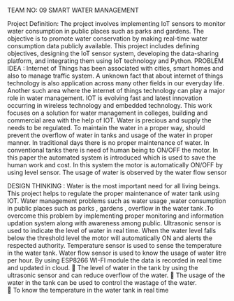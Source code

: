 
TEAM NO: 09
SMART WATER MANAGEMENT 

 

Project Definition: The project involves implementing IoT sensors to monitor water consumption in public places such as parks and gardens. The objective is to promote water conservation by making real-time water consumption data publicly available. This project includes defining objectives, designing the IoT sensor system, developing the data-sharing platform, and integrating them using IoT technology and Python.
PROBLEM IDEA : Internet of Things has been associated with cities, smart homes and also to manage traffic system. A unknown fact that about internet of things technology is also application across many other fields in our everyday life. Another such area where the internet of things technology can play a major role in water management. IOT is evolving fast and latest innovation occurring in wireless technology and embedded technology. This work focuses on a solution for water management in colleges, building and commercial area with the help of IOT. Water is precious and supply the needs to be regulated. To maintain the water in a proper way, should prevent the overflow of water in tanks and usage of the water in proper manner. In traditional days there is no proper maintenance of water. In conventional tanks there is need of human being to ON/OFF the motor. In this paper the automated system is introduced which is used to save the human work and cost. In this system the motor is automatically ON/OFF by using level sensor. The usage of water is observed by the water flow sensor 

DESIGN THINKING : Water is the most important need for all living beings. This project helps to regulate the proper maintenance of water tank using IOT. Water management problems such as water usage ,water consumption in public places such as parks , gardens  , overflow in the water tank .To overcome this problem by implementing proper monitoring and information updation system along with awareness among public.
  Ultrasonic sensor is used to indicate the level of water in real time. When the water level falls below the threshold level the motor will automatically ON and alerts the respected authority. Temperature sensor is used to sense the temperature in the water tank. Water flow sensor is used to know the usage of water litre per hour. By using ESP8266 WI-FI module the data is recorded in real time and updated in cloud. 
            The level of water in the tank by using the ultrasonic sensor and can reduce overflow of the water.
               The usage of the water in the tank can be used to control the wastage of the water.     
              To know the temperature in the water tank in real time




 

    
